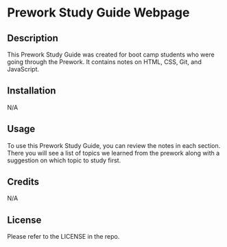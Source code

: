 # Prework Study Guide Webpage

## Description

This Prework Study Guide was created for boot camp students who were going through the Prework. It contains notes on HTML, CSS, Git, and JavaScript.

## Installation

N/A

## Usage

To use this Prework Study Guide, you can review the notes in each section. There you will see a list of topics we learned from the prework along with a suggestion on which topic to study first.

## Credits

N/A

## License

Please refer to the LICENSE in the repo.
